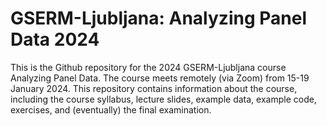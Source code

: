 # GSERM-Ljubljana: Analyzing Panel Data 2024

This is the Github repository for the 2024 GSERM-Ljubljana course Analyzing Panel Data. The course meets remotely (via Zoom) from 15-19 January 2024. This repository contains information about the course, including the course syllabus, lecture slides, example data, example code, exercises, and (eventually) the final examination.
